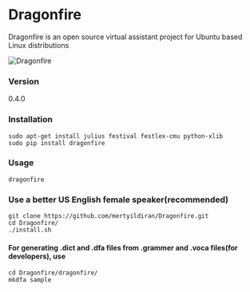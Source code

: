 # Dragonfire

Dragonfire is an open source virtual assistant project for Ubuntu based Linux distributions

![Dragonfire](https://raw.githubusercontent.com/mertyildiran/Dragonfire/master/docs/img/dragonfire.gif)

### Version

0.4.0

### Installation

```Shell
sudo apt-get install julius festival festlex-cmu python-xlib
sudo pip install dragonfire
```

### Usage

```Shell
dragonfire
```
### Use a better US English female speaker(recommended)

```Shell
git clone https://github.com/mertyildiran/Dragonfire.git
cd Dragonfire/
./install.sh
```

#### For generating .dict and .dfa files from .grammer and .voca files(for developers), use

```Shell
cd Dragonfire/dragonfire/
mkdfa sample
```
